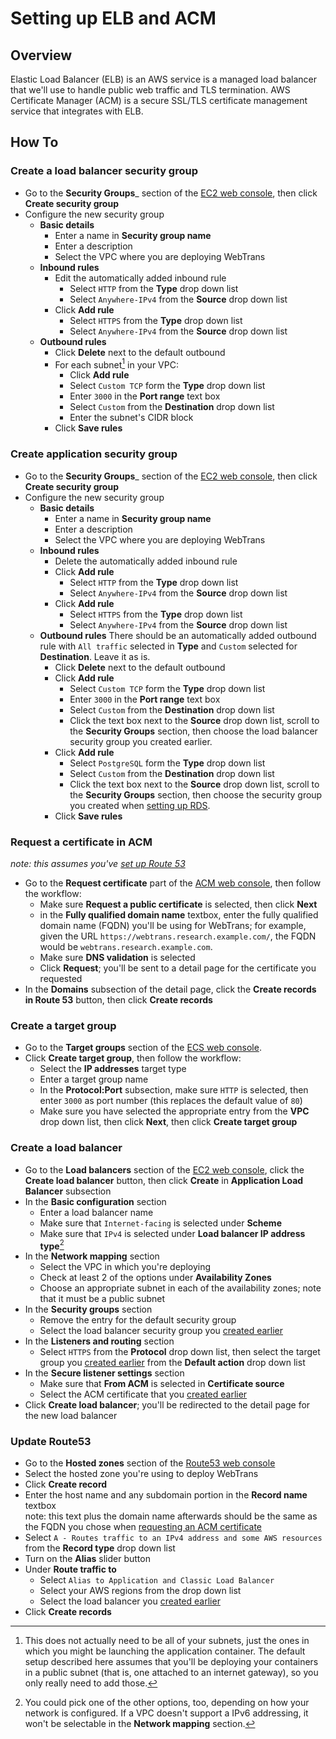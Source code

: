 # Setting up ELB and ACM

## Overview

Elastic Load Balancer (ELB) is an AWS service is a managed load balancer that we'll use to handle public web traffic and TLS termination. AWS Certificate Manager (ACM) is a secure SSL/TLS certificate management service that integrates with ELB.

## How To

### Create a load balancer security group

* Go to the __Security Groups___ section of the [EC2 web console](https://console.aws.amazon.com/ec2/home#SecurityGroups:), then click __Create security group__
* Configure the new security group
  * __Basic details__
    * Enter a name in __Security group name__
    * Enter a description
    * Select the VPC where you are deploying WebTrans
  * __Inbound rules__  
    * Edit the automatically added inbound rule
      * Select `HTTP` from the __Type__ drop down list
      * Select `Anywhere-IPv4` from the __Source__ drop down list
    * Click __Add rule__
      * Select `HTTPS` from the __Type__ drop down list
      * Select `Anywhere-IPv4` from the __Source__ drop down list
  * __Outbound rules__
    * Click __Delete__ next to the default outbound
    * For each subnet[^elb-sg-outbound-subnets] in your VPC:
      * Click __Add rule__
      * Select `Custom TCP` form the __Type__ drop down list
      * Enter `3000` in the __Port range__ text box
      * Select `Custom` from the __Destination__ drop down list
      * Enter the subnet's CIDR block
    * Click __Save rules__

### Create application security group

* Go to the __Security Groups___ section of the [EC2 web console](https://console.aws.amazon.com/ec2/home#SecurityGroups:), then click __Create security group__
* Configure the new security group
  * __Basic details__
    * Enter a name in __Security group name__
    * Enter a description
    * Select the VPC where you are deploying WebTrans
  * __Inbound rules__  
    * Delete the automatically added inbound rule
    * Click __Add rule__
      * Select `HTTP` from the __Type__ drop down list
      * Select `Anywhere-IPv4` from the __Source__ drop down list
    * Click __Add rule__
      * Select `HTTPS` from the __Type__ drop down list
      * Select `Anywhere-IPv4` from the __Source__ drop down list
  * __Outbound rules__
    There should be an automatically added outbound rule with `All traffic` selected in __Type__ and `Custom` selected for __Destination__. Leave it as is.
    * Click __Delete__ next to the default outbound
    * Click __Add rule__
      * Select `Custom TCP` form the __Type__ drop down list
      * Enter `3000` in the __Port range__ text box
      * Select `Custom` from the __Destination__ drop down list
      * Click the text box next to the __Source__ drop down list, scroll to the __Security Groups__ section, then choose the load balancer security group you created earlier.
    * Click __Add rule__
      * Select `PostgreSQL` form the __Type__ drop down list
      * Select `Custom` from the __Destination__ drop down list
      * Click the text box next to the __Source__ drop down list, scroll to the __Security Groups__ section, then choose the security group you created when [setting up RDS](rds.md).
    * Click __Save rules__

### Request a certificate in ACM

_note: this assumes you've [set up Route 53](dns.md)_

* Go to the __Request certificate__ part of the [ACM web console](https://console.aws.amazon.com/acm/home#/certificates/request), then follow the workflow:
  * Make sure __Request a public certificate__ is selected, then click __Next__
  * in the __Fully qualified domain name__ textbox, enter the fully qualified domain name (FQDN) you'll be using for WebTrans; for example, given the URL `https://webtrans.research.example.com/`, the FQDN would be `webtrans.research.example.com`.
  * Make sure __DNS validation__ is selected
  * Click __Request__; you'll be sent to a detail page for the certificate you requested
* In the __Domains__ subsection of the detail page, click the __Create records in Route 53__ button, then click __Create records__

### Create a target group

* Go to the __Target groups__ section of the [ECS web console](https://console.aws.amazon.com/ec2/home#TargetGroups:).
* Click __Create target group__, then follow the workflow:
  * Select the __IP addresses__ target type
  * Enter a target group name
  * In the __Protocol:Port__ subsection, make sure `HTTP` is selected, then enter `3000` as port number (this replaces the default value of `80`)
  * Make sure you have selected the appropriate entry from the __VPC__ drop down list, then click __Next__, then click __Create target group__

### Create a load balancer

* Go to the __Load balancers__ section of the [EC2 web console](https://console.aws.amazon.com/ec2/home#LoadBalancers:), click the __Create load balancer__ button, then click __Create__ in __Application Load Balancer__ subsection
* In the __Basic configuration__ section
  * Enter a load balancer name
  * Make sure that `Internet-facing` is selected under __Scheme__
  * Make sure that `IPv4` is selected under __Load balancer IP address type__[^lb-ip-type]
* In the __Network mapping__ section
  * Select the VPC in which you're deploying
  * Check at least 2 of the options under __Availability Zones__
  * Choose an appropriate subnet in each of the availability zones; note that it must be a public subnet
* In the __Security groups__ section
  * Remove the entry for the default security group
  * Select the load balancer security group you [created earlier](#create-a-load-balancer-security-group)
* In the __Listeners and routing__ section
  * Select `HTTPS` from the __Protocol__ drop down list, then select the target group you [created earlier](#create-a-target-group) from the __Default action__ drop down list
* In the __Secure listener settings__ section
  * Make sure that __From ACM__ is selected in __Certificate source__
  * Select the ACM certificate that you [created earlier](#request-a-certificate-in-acm)
* Click __Create load balancer__; you'll be redirected to the detail page for the new load balancer

### Update Route53

* Go to the __Hosted zones__ section of the [Route53 web console](https://console.aws.amazon.com/route53/v2/hostedzones#)
* Select the hosted zone you're using to deploy WebTrans
* Click __Create record__
* Enter the host name and any subdomain portion in the __Record name__ textbox  
  note: this text plus the domain name afterwards should be the same as the FQDN you chose when [requesting an ACM certificate](#request-a-certificate-in-acm)
* Select `A - Routes traffic to an IPv4 address and some AWS resources` from the __Record type__ drop down list
* Turn on the __Alias__ slider button
* Under __Route traffic to__
  * Select `Alias to Application and Classic Load Balancer`
  * Select your AWS regions from the drop down list
  * Select the load balancer you [created earlier](#create-a-load-balancer)
* Click __Create records__

[^elb-sg-outbound-subnets]: This does not actually need to be all of your subnets, just the ones in which you might be launching the application container. The default setup described here assumes that you'll be deploying your containers in a public subnet (that is, one attached to an internet gateway), so you only really need to add those.
[^lb-ip-type]: You could pick one of the other options, too, depending on how your network is configured. If a VPC doesn't support a IPv6 addressing, it won't be selectable in the __Network mapping__ section.
